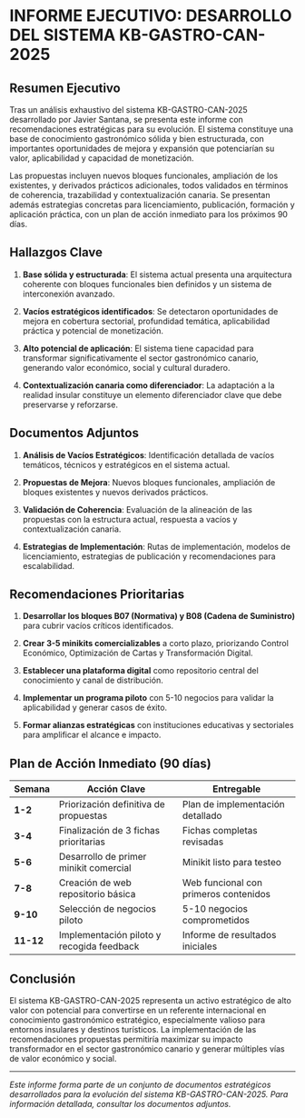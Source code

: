 # INFORME EJECUTIVO: DESARROLLO DEL SISTEMA KB-GASTRO-CAN-2025

## Resumen Ejecutivo

Tras un análisis exhaustivo del sistema KB-GASTRO-CAN-2025 desarrollado por Javier Santana, se presenta este informe con recomendaciones estratégicas para su evolución. El sistema constituye una base de conocimiento gastronómico sólida y bien estructurada, con importantes oportunidades de mejora y expansión que potenciarían su valor, aplicabilidad y capacidad de monetización.

Las propuestas incluyen nuevos bloques funcionales, ampliación de los existentes, y derivados prácticos adicionales, todos validados en términos de coherencia, trazabilidad y contextualización canaria. Se presentan además estrategias concretas para licenciamiento, publicación, formación y aplicación práctica, con un plan de acción inmediato para los próximos 90 días.

## Hallazgos Clave

1. **Base sólida y estructurada**: El sistema actual presenta una arquitectura coherente con bloques funcionales bien definidos y un sistema de interconexión avanzado.

2. **Vacíos estratégicos identificados**: Se detectaron oportunidades de mejora en cobertura sectorial, profundidad temática, aplicabilidad práctica y potencial de monetización.

3. **Alto potencial de aplicación**: El sistema tiene capacidad para transformar significativamente el sector gastronómico canario, generando valor económico, social y cultural duradero.

4. **Contextualización canaria como diferenciador**: La adaptación a la realidad insular constituye un elemento diferenciador clave que debe preservarse y reforzarse.

## Documentos Adjuntos

1. **Análisis de Vacíos Estratégicos**: Identificación detallada de vacíos temáticos, técnicos y estratégicos en el sistema actual.

2. **Propuestas de Mejora**: Nuevos bloques funcionales, ampliación de bloques existentes y nuevos derivados prácticos.

3. **Validación de Coherencia**: Evaluación de la alineación de las propuestas con la estructura actual, respuesta a vacíos y contextualización canaria.

4. **Estrategias de Implementación**: Rutas de implementación, modelos de licenciamiento, estrategias de publicación y recomendaciones para escalabilidad.

## Recomendaciones Prioritarias

1. **Desarrollar los bloques B07 (Normativa) y B08 (Cadena de Suministro)** para cubrir vacíos críticos identificados.

2. **Crear 3-5 minikits comercializables** a corto plazo, priorizando Control Económico, Optimización de Cartas y Transformación Digital.

3. **Establecer una plataforma digital** como repositorio central del conocimiento y canal de distribución.

4. **Implementar un programa piloto** con 5-10 negocios para validar la aplicabilidad y generar casos de éxito.

5. **Formar alianzas estratégicas** con instituciones educativas y sectoriales para amplificar el alcance e impacto.

## Plan de Acción Inmediato (90 días)

| Semana | Acción Clave | Entregable |
|--------|-------------|-----------|
| **1-2** | Priorización definitiva de propuestas | Plan de implementación detallado |
| **3-4** | Finalización de 3 fichas prioritarias | Fichas completas revisadas |
| **5-6** | Desarrollo de primer minikit comercial | Minikit listo para testeo |
| **7-8** | Creación de web repositorio básica | Web funcional con primeros contenidos |
| **9-10** | Selección de negocios piloto | 5-10 negocios comprometidos |
| **11-12** | Implementación piloto y recogida feedback | Informe de resultados iniciales |

## Conclusión

El sistema KB-GASTRO-CAN-2025 representa un activo estratégico de alto valor con potencial para convertirse en un referente internacional en conocimiento gastronómico estratégico, especialmente valioso para entornos insulares y destinos turísticos. La implementación de las recomendaciones propuestas permitiría maximizar su impacto transformador en el sector gastronómico canario y generar múltiples vías de valor económico y social.

---

*Este informe forma parte de un conjunto de documentos estratégicos desarrollados para la evolución del sistema KB-GASTRO-CAN-2025. Para información detallada, consultar los documentos adjuntos.*
